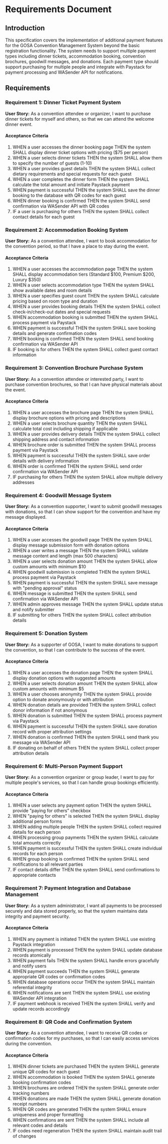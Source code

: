 # Requirements Document

## Introduction

This specification covers the implementation of additional payment features for the GOSA Convention Management System beyond the basic registration functionality. The system needs to support multiple payment types including dinner tickets, accommodation booking, convention brochures, goodwill messages, and donations. Each payment type should support purchasing for multiple people and integrate with Paystack for payment processing and WASender API for notifications.

## Requirements

### Requirement 1: Dinner Ticket Payment System

**User Story:** As a convention attendee or organizer, I want to purchase dinner tickets for myself and others, so that we can attend the welcome dinner event.

#### Acceptance Criteria

1. WHEN a user accesses the dinner booking page THEN the system SHALL display dinner ticket options with pricing ($75 per person)
2. WHEN a user selects dinner tickets THEN the system SHALL allow them to specify the number of guests (1-10)
3. WHEN a user provides guest details THEN the system SHALL collect dietary requirements and special requests for each guest
4. WHEN a user completes the dinner form THEN the system SHALL calculate the total amount and initiate Paystack payment
5. WHEN payment is successful THEN the system SHALL save the dinner booking to the database with QR codes for each guest
6. WHEN dinner booking is confirmed THEN the system SHALL send confirmation via WASender API with QR codes
7. IF a user is purchasing for others THEN the system SHALL collect contact details for each guest

### Requirement 2: Accommodation Booking System

**User Story:** As a convention attendee, I want to book accommodation for the convention period, so that I have a place to stay during the event.

#### Acceptance Criteria

1. WHEN a user accesses the accommodation page THEN the system SHALL display accommodation tiers (Standard $100, Premium $200, Luxury $350)
2. WHEN a user selects accommodation type THEN the system SHALL show available dates and room details
3. WHEN a user specifies guest count THEN the system SHALL calculate pricing based on room type and duration
4. WHEN a user provides booking details THEN the system SHALL collect check-in/check-out dates and special requests
5. WHEN accommodation booking is submitted THEN the system SHALL process payment via Paystack
6. WHEN payment is successful THEN the system SHALL save booking details and generate confirmation codes
7. WHEN booking is confirmed THEN the system SHALL send booking confirmation via WASender API
8. IF booking is for others THEN the system SHALL collect guest contact information

### Requirement 3: Convention Brochure Purchase System

**User Story:** As a convention attendee or interested party, I want to purchase convention brochures, so that I can have physical materials about the event.

#### Acceptance Criteria

1. WHEN a user accesses the brochure page THEN the system SHALL display brochure options with pricing and descriptions
2. WHEN a user selects brochure quantity THEN the system SHALL calculate total cost including shipping if applicable
3. WHEN a user provides delivery details THEN the system SHALL collect shipping address and contact information
4. WHEN brochure order is submitted THEN the system SHALL process payment via Paystack
5. WHEN payment is successful THEN the system SHALL save order details with delivery information
6. WHEN order is confirmed THEN the system SHALL send order confirmation via WASender API
7. IF purchasing for others THEN the system SHALL allow multiple delivery addresses

### Requirement 4: Goodwill Message System

**User Story:** As a convention supporter, I want to submit goodwill messages with donations, so that I can show support for the convention and have my message displayed.

#### Acceptance Criteria

1. WHEN a user accesses the goodwill page THEN the system SHALL display message submission form with donation options
2. WHEN a user writes a message THEN the system SHALL validate message content and length (max 500 characters)
3. WHEN a user selects donation amount THEN the system SHALL allow custom amounts with minimum $10
4. WHEN goodwill submission is completed THEN the system SHALL process payment via Paystack
5. WHEN payment is successful THEN the system SHALL save message with "pending approval" status
6. WHEN message is submitted THEN the system SHALL send confirmation via WASender API
7. WHEN admin approves message THEN the system SHALL update status and notify submitter
8. IF submitting for others THEN the system SHALL collect attribution details

### Requirement 5: Donation System

**User Story:** As a supporter of GOSA, I want to make donations to support the convention, so that I can contribute to the success of the event.

#### Acceptance Criteria

1. WHEN a user accesses the donation page THEN the system SHALL display donation options with suggested amounts
2. WHEN a user selects donation amount THEN the system SHALL allow custom amounts with minimum $5
3. WHEN a user chooses anonymity THEN the system SHALL provide option to donate anonymously or with attribution
4. WHEN donation details are provided THEN the system SHALL collect donor information if not anonymous
5. WHEN donation is submitted THEN the system SHALL process payment via Paystack
6. WHEN payment is successful THEN the system SHALL save donation record with proper attribution settings
7. WHEN donation is confirmed THEN the system SHALL send thank you message via WASender API
8. IF donating on behalf of others THEN the system SHALL collect proper attribution details

### Requirement 6: Multi-Person Payment Support

**User Story:** As a convention organizer or group leader, I want to pay for multiple people's services, so that I can handle group bookings efficiently.

#### Acceptance Criteria

1. WHEN a user selects any payment option THEN the system SHALL provide "paying for others" checkbox
2. WHEN "paying for others" is selected THEN the system SHALL display additional person forms
3. WHEN adding multiple people THEN the system SHALL collect required details for each person
4. WHEN processing group payments THEN the system SHALL calculate total amounts correctly
5. WHEN payment is successful THEN the system SHALL create individual records for each person
6. WHEN group booking is confirmed THEN the system SHALL send notifications to all relevant parties
7. IF contact details differ THEN the system SHALL send confirmations to appropriate contacts

### Requirement 7: Payment Integration and Database Management

**User Story:** As a system administrator, I want all payments to be processed securely and data stored properly, so that the system maintains data integrity and payment security.

#### Acceptance Criteria

1. WHEN any payment is initiated THEN the system SHALL use existing Paystack integration
2. WHEN payment is processed THEN the system SHALL update database records atomically
3. WHEN payment fails THEN the system SHALL handle errors gracefully and notify users
4. WHEN payment succeeds THEN the system SHALL generate appropriate QR codes or confirmation codes
5. WHEN database operations occur THEN the system SHALL maintain referential integrity
6. WHEN notifications are sent THEN the system SHALL use existing WASender API integration
7. IF payment webhook is received THEN the system SHALL verify and update records accordingly

### Requirement 8: QR Code and Confirmation System

**User Story:** As a convention attendee, I want to receive QR codes or confirmation codes for my purchases, so that I can easily access services during the convention.

#### Acceptance Criteria

1. WHEN dinner tickets are purchased THEN the system SHALL generate unique QR codes for each guest
2. WHEN accommodation is booked THEN the system SHALL generate booking confirmation codes
3. WHEN brochures are ordered THEN the system SHALL generate order tracking numbers
4. WHEN donations are made THEN the system SHALL generate donation receipt numbers
5. WHEN QR codes are generated THEN the system SHALL ensure uniqueness and proper formatting
6. WHEN confirmations are sent THEN the system SHALL include all relevant codes and details
7. IF codes need regeneration THEN the system SHALL maintain audit trail of changes